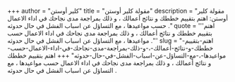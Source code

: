 +++
author = "كلير أوستن"
title = "مقولة كلير أوستن"
description = "مقولة كلير أوستن: اهتم بتقييم خططك و نتائج أعمالك ، و ذلك بمراجعة مدى نجاحك في اداء الاعمال حسب مواعيدها ، مع التساؤل عن اسباب الفشل في حال حدوثه ."
quote = '''اهتم بتقييم خططك و نتائج أعمالك ، و ذلك بمراجعة مدى نجاحك في اداء الاعمال حسب مواعيدها ، مع التساؤل عن اسباب الفشل في حال حدوثه .'''
slug = "اهتم-بتقييم-خططك-و-نتائج-أعمالك-،-و-ذلك-بمراجعة-مدى-نجاحك-في-اداء-الاعمال-حسب-مواعيدها-،-مع-التساؤل-عن-اسباب-الفشل-في-حال-حدوثه"
+++
اهتم بتقييم خططك و نتائج أعمالك ، و ذلك بمراجعة مدى نجاحك في اداء الاعمال حسب مواعيدها ، مع التساؤل عن اسباب الفشل في حال حدوثه .
